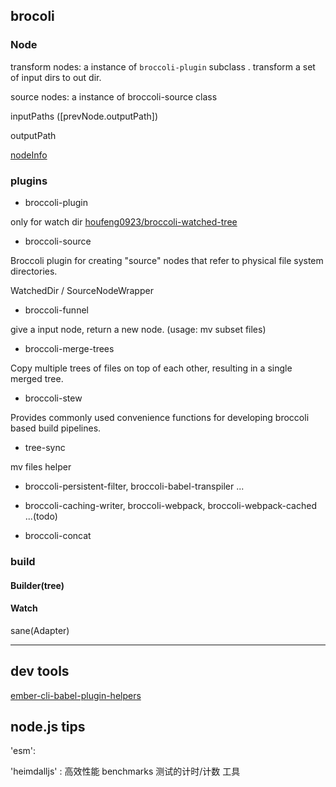 ## brocoli



### Node



transform nodes: a instance of `broccoli-plugin` subclass . transform a set of input dirs to out dir.

source nodes:  a instance of broccoli-source class


inputPaths ([prevNode.outputPath])

outputPath

[nodeInfo](https://github.com/broccolijs/broccoli/blob/master/docs/node-api.md#the-nodeinfo-object)



### plugins


- broccoli-plugin

only for watch dir [houfeng0923/broccoli-watched-tree](https://github.com/houfeng0923/broccoli-watched-tree)

- broccoli-source

Broccoli plugin for creating "source" nodes that refer to physical file system
directories.

WatchedDir / SourceNodeWrapper


- broccoli-funnel

give a input node, return a new node. (usage: mv  subset files)

- broccoli-merge-trees

Copy multiple trees of files on top of each other, resulting in a single merged tree.

- broccoli-stew

Provides commonly used convenience functions for developing broccoli based build pipelines.

- tree-sync

mv files helper


- broccoli-persistent-filter, broccoli-babel-transpiler ...

- broccoli-caching-writer, broccoli-webpack, broccoli-webpack-cached ...(todo)

- broccoli-concat

### build

#### Builder(tree)


#### Watch

sane(Adapter)

-----

## dev tools

[ember-cli-babel-plugin-helpers]()

## node.js tips


'esm':



'heimdalljs' : 高效性能 benchmarks 测试的计时/计数 工具
